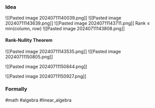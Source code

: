 ### Idea
![[Pasted image 20240711140039.png]]
![[Pasted image 20240711143639.png]]
![[Pasted image 20240711143711.png]]
Rank $\leq$ min(column, row)
![[Pasted image 20240711143808.png]]
#### Rank-Nullity Theorem
![[Pasted image 20240711143535.png]]
![[Pasted image 20240711150805.png]]

![[Pasted image 20240711150844.png]]

![[Pasted image 20240711150927.png]]
### Formally

#math #algebra #linear_algebra 



